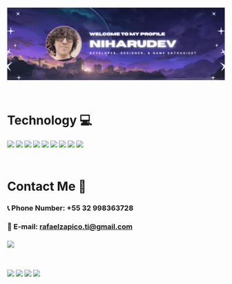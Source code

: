 ![Developer-Banner](./White%20Neon%20Minimal%20with%20Glassmoprhism%20Shape%20and%20Gradient%20Background%20NFT%20Twitter%20Header.gif)

<br>

# Technology 💻

<p>
 <img src="https://static-00.iconduck.com/assets.00/js-icon-2048x2048-kbwt89q3.png" width="50px">
   <img src="https://cdn4.iconfinder.com/data/icons/social-media-logos-6/512/121-css3-512.png" width="50px">
   <img src="https://cdn-icons-png.flaticon.com/512/732/732212.png" width="50px">
   <img src="https://upload.wikimedia.org/wikipedia/commons/thumb/a/a7/React-icon.svg/2300px-React-icon.svg.png" width="50px">
   <img src="https://cdn-icons-png.flaticon.com/512/919/919853.png" width="50px">
   <img src="https://cdn.freebiesupply.com/logos/large/2x/spring-3-logo-png-transparent.png" width="50px">
   <img src="https://www.shareicon.net/data/512x512/2016/09/23/833700_windows_512x512.png" width="50px">
   <img src="https://upload.wikimedia.org/wikipedia/commons/thumb/7/73/Calligrakrita-base.svg/1200px-Calligrakrita-base.svg.png" width="50px">
   <img src="https://play.google.com/store/apps/details?id=jp.co.celsys.clipstudiopaint.googleplay&hl=pt_BR" width="50px">
 
</p>

<br>

# Contact Me 📣

### 📞 Phone Number:  +55 32 998363728
### 📩 E-mail: rafaelzapico.ti@gmail.com
### <a href="https://www.linkedin.com/in/rafael-z%C3%A1pico-moura-93652a23b/"  target="_blank" > <img src="https://img.shields.io/badge/LinkedIn-0077B5?style=for-the-badge&logo=linkedin&logoColor=whit"> </a> 

<br>

<p >

  <img src="https://media.tenor.com/-bcIjjtcC30AAAAi/omen-valorant.gif" width="200px"> 
 <img src="https://media.tenor.com/-bcIjjtcC30AAAAi/omen-valorant.gif" width="200px"> 
  <img src="https://media.tenor.com/-bcIjjtcC30AAAAi/omen-valorant.gif" width="200px"> 

 <img src="https://media.tenor.com/-bcIjjtcC30AAAAi/omen-valorant.gif" width="200px"> 
</p>


